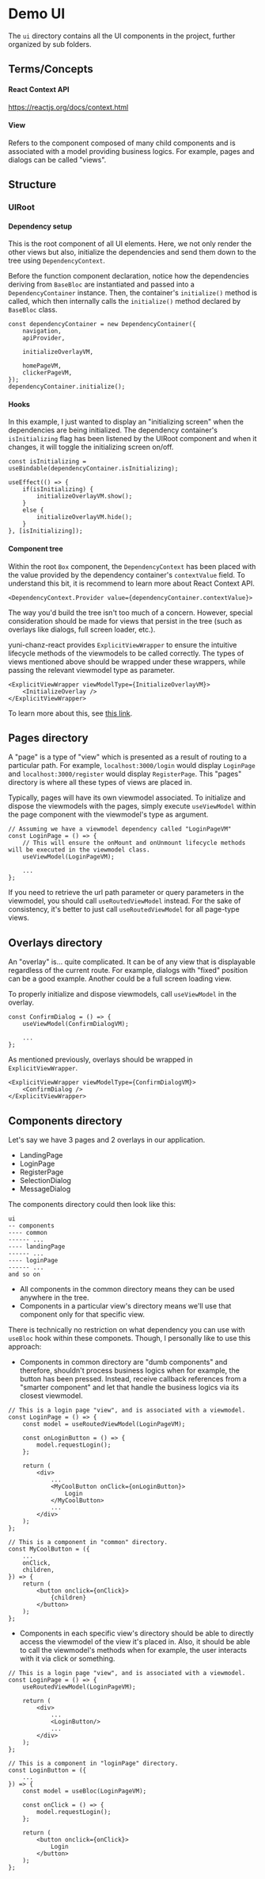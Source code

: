 # Demo UI
The `ui` directory contains all the UI components in the project, further organized by sub folders.

## Terms/Concepts
#### React Context API
https://reactjs.org/docs/context.html
#### View
Refers to the component composed of many child components and is associated with a model providing business logics. For example, pages and dialogs can be called "views".

## Structure
### UIRoot
#### Dependency setup
This is the root component of all UI elements. Here, we not only render the other views but also, initialize the dependencies and send them down to the tree using `DependencyContext`.

Before the function component declaration, notice how the dependencies deriving from `BaseBloc` are instantiated and passed into a `DependencyContainer` instance. Then, the container's `initialize()` method is called, which then internally calls the `initialize()` method declared by `BaseBloc` class.
```
const dependencyContainer = new DependencyContainer({
    navigation,
    apiProvider,

    initializeOverlayVM,

    homePageVM,
    clickerPageVM,
});
dependencyContainer.initialize();
```
#### Hooks
In this example, I just wanted to display an "initializing screen" when the dependencies are being initialized. The dependency container's `isInitializing` flag has been listened by the UIRoot component and when it changes, it will toggle the initializing screen on/off.
```
const isInitializing = useBindable(dependencyContainer.isInitializing);

useEffect(() => {
    if(isInitializing) {
        initializeOverlayVM.show();
    }
    else {
        initializeOverlayVM.hide();
    }
}, [isInitializing]);
```
#### Component tree
Within the root `Box` component, the `DependencyContext` has been placed with the value provided by the dependency container's `contextValue` field. To understand this bit, it is recommend to learn more about React Context API.
```
<DependencyContext.Provider value={dependencyContainer.contextValue}>
```
The way you'd build the tree isn't too much of a concern. However, special consideration should be made for views that persist in the tree (such as overlays like dialogs, full screen loader, etc.).

yuni-chanz-react provides `ExplicitViewWrapper` to ensure the intuitive lifecycle methods of the viewmodels to be called correctly. The types of views mentioned above should be wrapped under these wrappers, while passing the relevant viewmodel type as parameter.
```
<ExplicitViewWrapper viewModelType={InitializeOverlayVM}>
    <InitializeOverlay />
</ExplicitViewWrapper>
```
To learn more about this, see [this link](https://github.com/jerryrox/yuni-chanz-react/wiki/ViewModels).

## Pages directory
A "page" is a type of "view" which is presented as a result of routing to a particular path. For example, `localhost:3000/login` would display `LoginPage` and `localhost:3000/register` would display `RegisterPage`. This "pages" directory is where all these types of views are placed in.

Typically, pages will have its own viewmodel associated. To initialize and dispose the viewmodels with the pages, simply execute `useViewModel` within the page component with the viewmodel's type as argument.
```
// Assuming we have a viewmodel dependency called "LoginPageVM"
const LoginPage = () => {
    // This will ensure the onMount and onUnmount lifecycle methods will be executed in the viewmodel class.
    useViewModel(LoginPageVM);

    ...
};
```
If you need to retrieve the url path parameter or query parameters in the viewmodel, you should call `useRoutedViewModel` instead. For the sake of consistency, it's better to just call `useRoutedViewModel` for all page-type views.

## Overlays directory
An "overlay" is... quite complicated. It can be of any view that is displayable regardless of the current route. For example, dialogs with "fixed" position can be a good example. Another could be a full screen loading view.

To properly initialize and dispose viewmodels, call `useViewModel` in the overlay.
```
const ConfirmDialog = () => {
    useViewModel(ConfirmDialogVM);

    ...
};
```
As mentioned previously, overlays should be wrapped in `ExplicitViewWrapper`.
```
<ExplicitViewWrapper viewModelType={ConfirmDialogVM}>
    <ConfirmDialog />
</ExplicitViewWrapper>
```

## Components directory
Let's say we have 3 pages and 2 overlays in our application.
- LandingPage
- LoginPage
- RegisterPage
- SelectionDialog
- MessageDialog

The components directory could then look like this:
```
ui
-- components
---- common
------ ...
---- landingPage
------ ...
---- loginPage
------ ...
and so on
```
- All components in the common directory means they can be used anywhere in the tree.
- Components in a particular view's directory means we'll use that component only for that specific view.

There is technically no restriction on what dependency you can use with `useBloc` hook within these componets. Though, I personally like to use this approach:
- Components in common directory are "dumb components" and therefore, shouldn't process business logics when for example, the button has been pressed. Instead, receive callback references from a "smarter component" and let that handle the business logics via its closest viewmodel.
```
// This is a login page "view", and is associated with a viewmodel.
const LoginPage = () => {
    const model = useRoutedViewModel(LoginPageVM);

    const onLoginButton = () => {
        model.requestLogin();
    };

    return (
        <div>
            ...
            <MyCoolButton onClick={onLoginButton}>
                Login
            </MyCoolButton>
            ...
        </div>
    );
};

// This is a component in "common" directory.
const MyCoolButton = ({
    ...
    onClick,
    children,
}) => {
    return (
        <button onclick={onClick}>
            {children}
        </button>
    );
};
```
- Components in each specific view's directory should be able to directly access the viewmodel of the view it's placed in. Also, it should be able to call the viewmodel's methods when for example, the user interacts with it via click or something.
```
// This is a login page "view", and is associated with a viewmodel.
const LoginPage = () => {
    useRoutedViewModel(LoginPageVM);

    return (
        <div>
            ...
            <LoginButton/>
            ...
        </div>
    );
};

// This is a component in "loginPage" directory.
const LoginButton = ({
    ...
}) => {
    const model = useBloc(LoginPageVM);

    const onClick = () => {
        model.requestLogin();
    };

    return (
        <button onclick={onClick}>
            Login
        </button>
    );
};